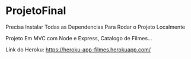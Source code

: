 # ProjetoFinal
 
Precisa Instalar Todas as Dependencias Para Rodar o Projeto Localmente

Projeto Em MVC com Node e Express, Catalogo de Filmes... 

Link do Heroku: https://heroku-app-filmes.herokuapp.com/
